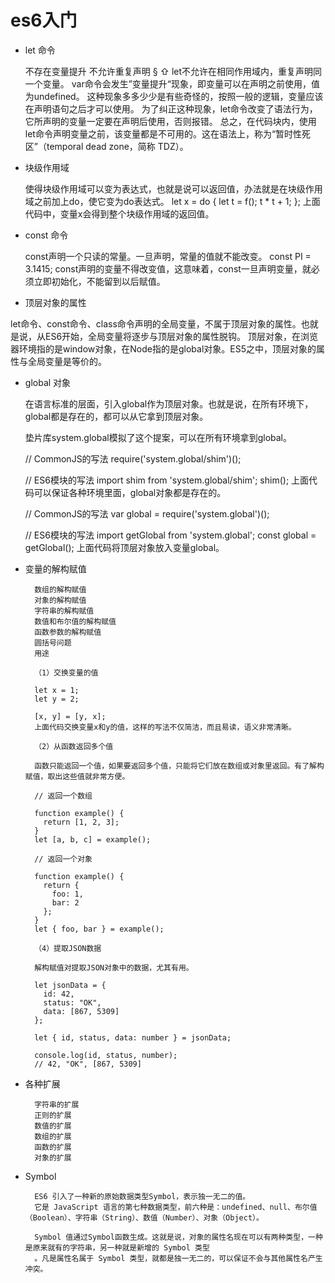 # es6入门 #

- let 命令

    不存在变量提升
    不允许重复声明 § ⇧
    let不允许在相同作用域内，重复声明同一个变量。
    var命令会发生”变量提升“现象，即变量可以在声明之前使用，值为undefined。
    这种现象多多少少是有些奇怪的，按照一般的逻辑，变量应该在声明语句之后才可以使用。
    为了纠正这种现象，let命令改变了语法行为，它所声明的变量一定要在声明后使用，否则报错。
    总之，在代码块内，使用let命令声明变量之前，该变量都是不可用的。这在语法上，称为“暂时性死区”（temporal dead zone，简称 TDZ）。

- 块级作用域

    使得块级作用域可以变为表达式，也就是说可以返回值，办法就是在块级作用域之前加上do，使它变为do表达式。
    let x = do {
      let t = f();
      t * t + 1;
    };
    上面代码中，变量x会得到整个块级作用域的返回值。

- const 命令

    const声明一个只读的常量。一旦声明，常量的值就不能改变。
    const PI = 3.1415;
    const声明的变量不得改变值，这意味着，const一旦声明变量，就必须立即初始化，不能留到以后赋值。
    
- 顶层对象的属性

let命令、const命令、class命令声明的全局变量，不属于顶层对象的属性。也就是说，从ES6开始，全局变量将逐步与顶层对象的属性脱钩。
顶层对象，在浏览器环境指的是window对象，在Node指的是global对象。ES5之中，顶层对象的属性与全局变量是等价的。

- global 对象

    在语言标准的层面，引入global作为顶层对象。也就是说，在所有环境下，global都是存在的，都可以从它拿到顶层对象。

    垫片库system.global模拟了这个提案，可以在所有环境拿到global。

    // CommonJS的写法
    require('system.global/shim')();

    // ES6模块的写法
    import shim from 'system.global/shim'; shim();
    上面代码可以保证各种环境里面，global对象都是存在的。

    // CommonJS的写法
    var global = require('system.global')();

    // ES6模块的写法
    import getGlobal from 'system.global';
    const global = getGlobal();
    上面代码将顶层对象放入变量global。

- 变量的解构赋值

        数组的解构赋值
        对象的解构赋值
        字符串的解构赋值
        数值和布尔值的解构赋值
        函数参数的解构赋值
        圆括号问题
        用途
        
        （1）交换变量的值

        let x = 1;
        let y = 2;

        [x, y] = [y, x];
        上面代码交换变量x和y的值，这样的写法不仅简洁，而且易读，语义非常清晰。

        （2）从函数返回多个值

        函数只能返回一个值，如果要返回多个值，只能将它们放在数组或对象里返回。有了解构赋值，取出这些值就非常方便。

        // 返回一个数组

        function example() {
          return [1, 2, 3];
        }
        let [a, b, c] = example();

        // 返回一个对象

        function example() {
          return {
            foo: 1,
            bar: 2
          };
        }
        let { foo, bar } = example();
        
        （4）提取JSON数据

        解构赋值对提取JSON对象中的数据，尤其有用。

        let jsonData = {
          id: 42,
          status: "OK",
          data: [867, 5309]
        };

        let { id, status, data: number } = jsonData;

        console.log(id, status, number);
        // 42, "OK", [867, 5309]

- 各种扩展

        字符串的扩展
        正则的扩展
        数值的扩展
        数组的扩展
        函数的扩展
        对象的扩展
        
- Symbol

        ES6 引入了一种新的原始数据类型Symbol，表示独一无二的值。
        它是 JavaScript 语言的第七种数据类型，前六种是：undefined、null、布尔值（Boolean）、字符串（String）、数值（Number）、对象（Object）。

        Symbol 值通过Symbol函数生成。这就是说，对象的属性名现在可以有两种类型，一种是原来就有的字符串，另一种就是新增的 Symbol 类型
        。凡是属性名属于 Symbol 类型，就都是独一无二的，可以保证不会与其他属性名产生冲突。
